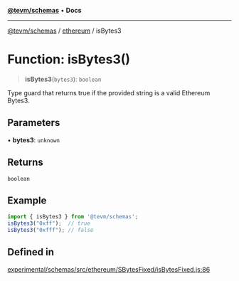 [**@tevm/schemas**](../../README.md) • **Docs**

***

[@tevm/schemas](../../modules.md) / [ethereum](../README.md) / isBytes3

# Function: isBytes3()

> **isBytes3**(`bytes3`): `boolean`

Type guard that returns true if the provided string is a valid Ethereum Bytes3.

## Parameters

• **bytes3**: `unknown`

## Returns

`boolean`

## Example

```ts
import { isBytes3 } from '@tevm/schemas';
isBytes3("0xff");  // true
isBytes3("0xfff"); // false
````

## Defined in

[experimental/schemas/src/ethereum/SBytesFixed/isBytesFixed.js:86](https://github.com/evmts/tevm-monorepo/blob/main/experimental/schemas/src/ethereum/SBytesFixed/isBytesFixed.js#L86)
